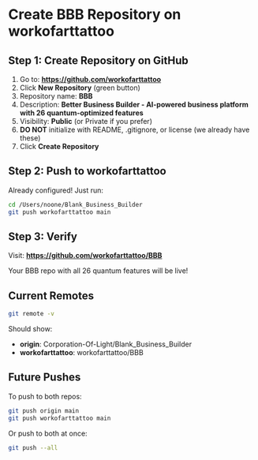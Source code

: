 # Create BBB Repository on workofarttattoo

## Step 1: Create Repository on GitHub

1. Go to: **https://github.com/workofarttattoo**
2. Click **New Repository** (green button)
3. Repository name: **BBB**
4. Description: **Better Business Builder - AI-powered business platform with 26 quantum-optimized features**
5. Visibility: **Public** (or Private if you prefer)
6. **DO NOT** initialize with README, .gitignore, or license (we already have these)
7. Click **Create Repository**

## Step 2: Push to workofarttattoo

Already configured! Just run:

```bash
cd /Users/noone/Blank_Business_Builder
git push workofarttattoo main
```

## Step 3: Verify

Visit: **https://github.com/workofarttattoo/BBB**

Your BBB repo with all 26 quantum features will be live!

## Current Remotes

```bash
git remote -v
```

Should show:
- **origin**: Corporation-Of-Light/Blank_Business_Builder
- **workofarttattoo**: workofarttattoo/BBB

## Future Pushes

To push to both repos:

```bash
git push origin main
git push workofarttattoo main
```

Or push to both at once:

```bash
git push --all
```
